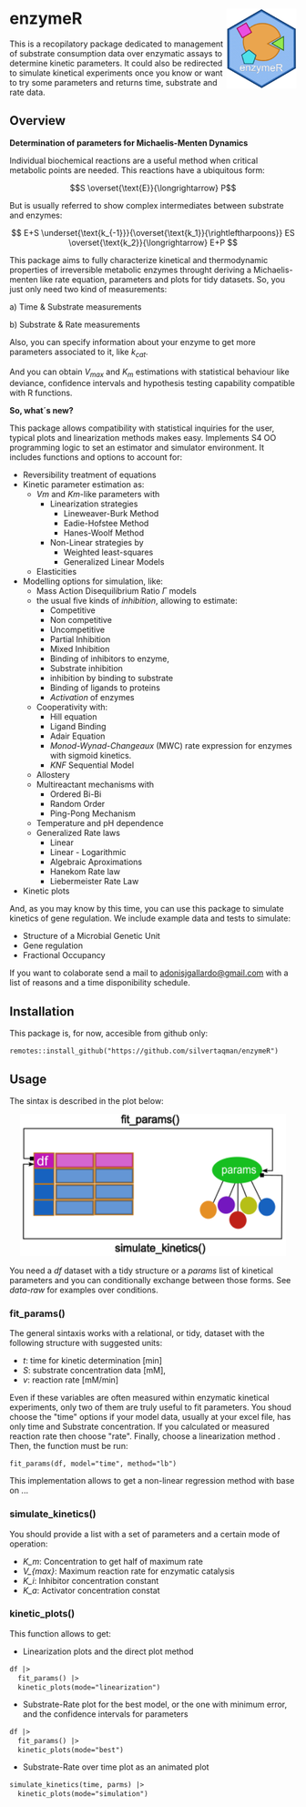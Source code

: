 # enzymeR <a href="https://github.com/silvertaqman/enzymeR"><img src="man/figures/enzymeR.png" align="right" height="140" /></a>

This is a recopilatory package dedicated to management of substrate consumption data over enzymatic assays to determine kinetic parameters. It could also be redirected to simulate kinetical experiments once you know or want to try some parameters and returns time, substrate and rate data. 
## Overview

**Determination of parameters for Michaelis-Menten Dynamics**

Individual biochemical reactions are a useful method when critical metabolic points are needed. This reactions have a ubiquitous form:

$$S \overset{\text{E}}{\longrightarrow} P$$

But is usually referred to show complex intermediates between substrate and enzymes:

$$
E+S \underset{\text{k_{-1}}}{\overset{\text{k_1}}{\rightleftharpoons}} ES \overset{\text{k_2}}{\longrightarrow} E+P
$$

This package aims to fully characterize kinetical and thermodynamic properties of irreversible metabolic enzymes throught deriving a Michaelis-menten like rate equation, parameters and plots for tidy datasets. So, you just only need two kind of measurements: 

a) Time & Substrate measurements

b) Substrate & Rate measurements

Also, you can specify information about your enzyme to get more parameters associated to it, like $k_{cat}$.

And you can obtain $V_{max}$ and $K_m$ estimations with statistical behaviour like deviance, confidence intervals and hypothesis testing capability compatible with R functions.

**So, what´s new?**

This package allows compatibility with statistical inquiries for the user, typical plots and linearization methods makes easy. Implements S4 OO programming logic to set an estimator and simulator environment. It includes functions and options to account for:

- Reversibility treatment of equations
- Kinetic parameter estimation as:
  - $Vm$ and $Km$-like parameters with
    + Linearization strategies
      + Lineweaver-Burk Method
      + Eadie-Hofstee Method
      + Hanes-Woolf Method
    + Non-Linear strategies by
      + Weighted least-squares
      + Generalized Linear Models
  - Elasticities
- Modelling options for simulation, like:
  - Mass Action Disequilibrium Ratio $\Gamma$ models
  - the usual five kinds of *inhibition*, allowing to estimate:
    + Competitive
    + Non competitive
    + Uncompetitive
    + Partial Inhibition
    + Mixed Inhibition
    + Binding of inhibitors to enzyme,
    + Substrate inhibition
    + inhibition by binding to substrate
    + Binding of ligands to proteins
    + *Activation* of enzymes
  - Cooperativity with:
    + Hill equation
    + Ligand Binding
    + Adair Equation
    + *Monod-Wynad-Changeaux* (MWC) rate expression for enzymes with sigmoid kinetics.
    + *KNF* Sequential Model
  - Allostery
  - Multireactant mechanisms with
    + Ordered Bi-Bi
    + Random Order
    + Ping-Pong Mechanism
  - Temperature and pH dependence
  - Generalized Rate laws
    + Linear
    + Linear - Logarithmic
    + Algebraic Aproximations
    + Hanekom Rate law
    + Liebermeister Rate Law
- Kinetic plots

And, as you may know by this time, you can use this package to simulate kinetics of gene regulation. We include example data and tests to simulate:

- Structure of a Microbial Genetic Unit
- Gene regulation
- Fractional Occupancy

If you want to colaborate send a mail to [adonisjgallardo@gmail.com](adonisjgallardo@gmail.com) with a list of reasons and a time disponibility schedule.

## Installation

This package is, for now, accesible from github only:

```
remotes::install_github("https://github.com/silvertaqman/enzymeR")
```

## Usage
The sintax is described in the plot below:

<p align="center">
  <a href="https://github.com/silvertaqman/enzymeR">
    <img src="man/figures/howto.png" height="250" />
  </a>
</p>


You need a *df* dataset with a tidy structure or a *params* list of kinetical parameters and you can conditionally exchange between those forms. See *data-raw* for examples over conditions.

### fit_params()

The general sintaxis works with a relational, or tidy, dataset with the following structure with suggested units:

- *t*: time for kinetic determination [min]
- *S*: substrate concentration data [mM],
- *v*: reaction rate [mM/min]

Even if these variables are often measured within enzymatic kinetical experiments, only two of them are truly useful to fit parameters. You shoud choose the "time" options if your model data, usually at your excel file, has only time and Substrate concentration. If you calculated or measured reaction rate then choose "rate". Finally, choose a linearization method . Then, the function must be run:
```
fit_params(df, model="time", method="lb")
```
This implementation allows to get a non-linear regression method with base on ... 

### simulate_kinetics()
You should provide a list with a set of parameters and a certain mode of operation:
- *K_m*: Concentration to get half of maximum rate
- *V_{max}*: Maximum reaction rate for enzymatic catalysis
- *K_i*: Inhibitor concentration constant
- *K_a*: Activator concentration constat

### kinetic_plots()
This function allows to get:
- Linearization plots and the direct plot method
```
df |>
  fit_params() |>
  kinetic_plots(mode="linearization")
```
  
- Substrate-Rate plot for the best model, or the one with minimum error, and the confidence intervals for parameters
```
df |>
  fit_params() |>
  kinetic_plots(mode="best")
```
 
- Substrate-Rate over time plot as an animated plot
```
simulate_kinetics(time, parms) |>
  kinetic_plots(mode="simulation")
```
